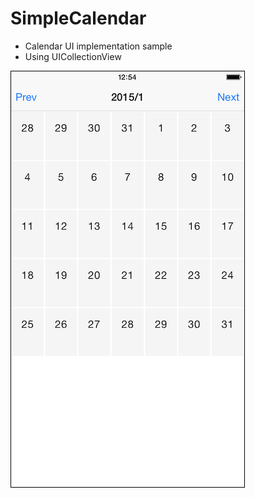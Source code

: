 # SimpleCalendar
- Calendar UI implementation sample
- Using UICollectionView

![screenshot image](https://raw.githubusercontent.com/hirayaCM/SimpleCalendar/master/screenshot.png)
